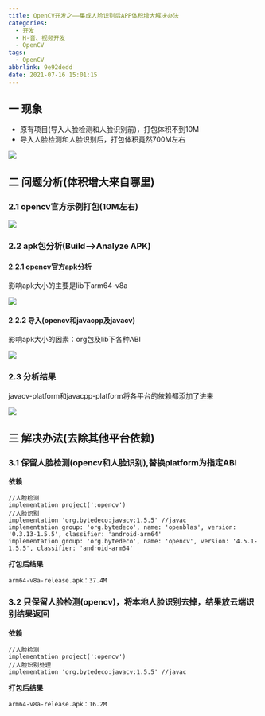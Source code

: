 ```yaml
---
title: OpenCV开发之——集成人脸识别后APP体积增大解决办法
categories:
  - 开发
  - H-音、视频开发
  - OpenCV
tags:
  - OpenCV
abbrlink: 9e92dedd
date: 2021-07-16 15:01:15
---
```

## 一 现象

* 原有项目(导入人脸检测和人脸识别前)，打包体积不到10M
* 导入人脸检测和人脸识别后，打包体积竟然700M左右

![][1]

<!--more-->

## 二 问题分析(体积增大来自哪里)

### 2.1 opencv官方示例打包(10M左右)

![][2]

### 2.2 apk包分析(Build——>Analyze APK)

#### 2.2.1 opencv官方apk分析

影响apk大小的主要是lib下arm64-v8a

![][3]

#### 2.2.2 导入(opencv和javacpp及javacv)

影响apk大小的因素：org包及lib下各种ABI

![][4]

### 2.3 分析结果

javacv-platform和javacpp-platform将各平台的依赖都添加了进来

![][5]


## 三 解决办法(去除其他平台依赖)

### 3.1 保留人脸检测(opencv和人脸识别),替换platform为指定ABI

**依赖**

```
//人脸检测
implementation project(':opencv')
//人脸识别
implementation 'org.bytedeco:javacv:1.5.5' //javac
implementation group: 'org.bytedeco', name: 'openblas', version: '0.3.13-1.5.5', classifier: 'android-arm64'
implementation group: 'org.bytedeco', name: 'opencv', version: '4.5.1-1.5.5', classifier: 'android-arm64'
```

**打包后结果** 

```
arm64-v8a-release.apk：37.4M
```

### 3.2 只保留人脸检测(opencv)，将本地人脸识别去掉，结果放云端识别结果返回

**依赖**

```
//人脸检测
implementation project(':opencv')
//人脸识别处理
implementation 'org.bytedeco:javacv:1.5.5' //javac
```

**打包后结果**

```
arm64-v8a-release.apk：16.2M
```



[1]:https://raw.githubusercontent.com/PGzxc/CDN/master/blog-opencv/opencv-package-release-size-big.png
[2]:https://raw.githubusercontent.com/PGzxc/CDN/master/blog-opencv/opencv-sample-list-size.png
[3]:https://raw.githubusercontent.com/PGzxc/CDN/master/blog-opencv/opencv-facedetect-apk-analyze.png
[4]:https://raw.githubusercontent.com/PGzxc/CDN/master/blog-opencv/opencv-import-opencv-javacpp-analyze.png
[5]:https://raw.githubusercontent.com/PGzxc/CDN/master/blog-opencv/opencv-javacpp-platform-imported.png